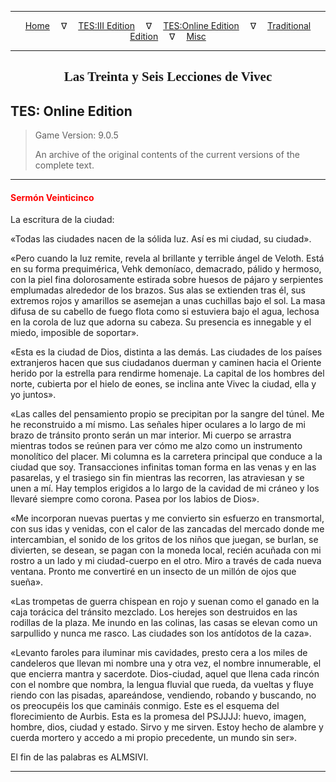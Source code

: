 
---

<!-- Jekyll Page Links -->

<center>
<a href="../../../../index.html">Home</a>
&emsp;&nabla;&emsp;
<a href="../../../index-tes3.html">TES:III Edition</a>
&emsp;&nabla;&emsp;
<a href="../../../index-teso.html">TES:Online Edition</a>
&emsp;&nabla;&emsp;
<a href="../../../index-traditional.html">Traditional Edition</a>
&emsp;&nabla;&emsp;
<a href="../../../index-misc.html">Misc</a>
</center>

<!-- Markdown Body Below: -->

---

<center>
<h2><span style="font-family:Georgia">Las Treinta y Seis Lecciones de Vivec</span></h2>
</center>

## TES: Online Edition

> Game Version: 9.0.5
>
> An archive of the original contents of the current versions of the complete text.

---

#### <span style="color:red">Sermón Veinticinco</span>

La escritura de la ciudad:

«Todas las ciudades nacen de la sólida luz. Así es mi ciudad, su ciudad».

«Pero cuando la luz remite, revela al brillante y terrible ángel de Veloth. Está en su forma prequimérica, Vehk demoníaco, demacrado, pálido y hermoso, con la piel fina dolorosamente estirada sobre huesos de pájaro y serpientes emplumadas alrededor de los brazos. Sus alas se extienden tras él, sus extremos rojos y amarillos se asemejan a unas cuchillas bajo el sol. La masa difusa de su cabello de fuego flota como si estuviera bajo el agua, lechosa en la corola de luz que adorna su cabeza. Su presencia es innegable y el miedo, imposible de soportar».

«Esta es la ciudad de Dios, distinta a las demás. Las ciudades de los países extranjeros hacen que sus ciudadanos duerman y caminen hacia el Oriente herido por la estrella para rendirme homenaje. La capital de los hombres del norte, cubierta por el hielo de eones, se inclina ante Vivec la ciudad, ella y yo juntos».

«Las calles del pensamiento propio se precipitan por la sangre del túnel. Me he reconstruido a mí mismo. Las señales hiper oculares a lo largo de mi brazo de tránsito pronto serán un mar interior. Mi cuerpo se arrastra mientras todos se reúnen para ver cómo me alzo como un instrumento monolítico del placer. Mi columna es la carretera principal que conduce a la ciudad que soy. Transacciones infinitas toman forma en las venas y en las pasarelas, y el trasiego sin fin mientras las recorren, las atraviesan y se unen a mí. Hay templos erigidos a lo largo de la cavidad de mi cráneo y los llevaré siempre como corona. Pasea por los labios de Dios».

«Me incorporan nuevas puertas y me convierto sin esfuerzo en transmortal, con sus idas y venidas, con el calor de las zancadas del mercado donde me intercambian, el sonido de los gritos de los niños que juegan, se burlan, se divierten, se desean, se pagan con la moneda local, recién acuñada con mi rostro a un lado y mi ciudad-cuerpo en el otro. Miro a través de cada nueva ventana. Pronto me convertiré en un insecto de un millón de ojos que sueña».

«Las trompetas de guerra chispean en rojo y suenan como el ganado en la caja torácica del tránsito mezclado. Los herejes son destruidos en las rodillas de la plaza. Me inundo en las colinas, las casas se elevan como un sarpullido y nunca me rasco. Las ciudades son los antídotos de la caza».

«Levanto faroles para iluminar mis cavidades, presto cera a los miles de candeleros que llevan mi nombre una y otra vez, el nombre innumerable, el que encierra mantra y sacerdote. Dios-ciudad, aquel que llena cada rincón con el nombre que nombra, la lengua fluvial que rueda, da vueltas y fluye riendo con las pisadas, apareándose, vendiendo, robando y buscando, no os preocupéis los que camináis conmigo. Este es el esquema del florecimiento de Aurbis. Esta es la promesa del PSJJJJ: huevo, imagen, hombre, dios, ciudad y estado. Sirvo y me sirven. Estoy hecho de alambre y cuerda mortero y accedo a mi propio precedente, un mundo sin ser».

El fin de las palabras es ALMSIVI.

---
